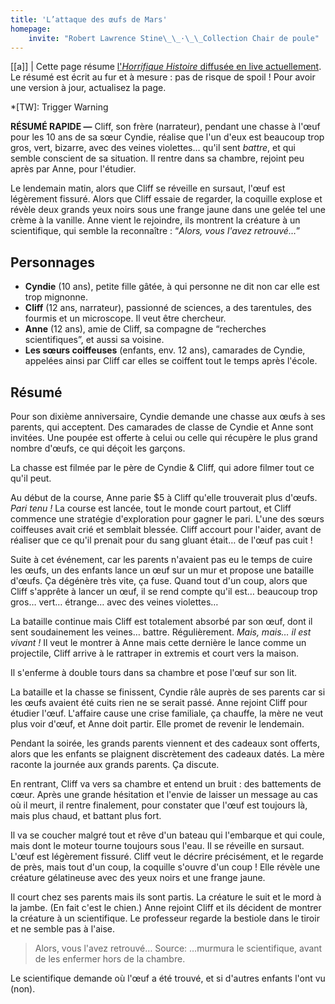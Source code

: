 ```yaml
---
title: 'L’attaque des œufs de Mars'
homepage:
    invite: "Robert Lawrence Stine\_\_·\_\_Collection Chair de poule"
---
```


[[a]]
| Cette page résume [l'_Horrifique Histoire_ diffusée en live actuellement](https://www.twitch.tv/vchabrette). Le résumé est écrit au fur et à mesure : pas de risque de spoil ! Pour avoir une version à jour, actualisez la page.

*[TW]: Trigger Warning

**RÉSUMÉ RAPIDE  —** Cliff, son frère (narrateur), pendant une chasse à l'œuf pour les 10 ans de sa sœur Cyndie, réalise que l'un d'eux est beaucoup trop gros, vert, bizarre, avec des veines violettes… qu'il sent *battre*, et qui semble conscient de sa situation. Il rentre dans sa chambre, rejoint peu après par Anne, pour l'étudier.

Le lendemain matin, alors que Cliff se réveille en sursaut, l'œuf est légèrement fissuré. Alors que Cliff essaie de regarder, la coquille explose et révèle deux grands yeux noirs sous une frange jaune dans une gelée tel une crème à la vanille. Anne vient le rejoindre, ils montrent la créature à un scientifique, qui semble la reconnaître : “_Alors, vous l'avez retrouvé…_”

## Personnages

- **Cyndie** (10 ans), petite fille gâtée, à qui personne ne dit non car elle est trop mignonne.
- **Cliff** (12 ans, narrateur), passionné de sciences, a des tarentules, des fourmis et un microscope. Il veut être chercheur.
- **Anne** (12 ans), amie de Cliff, sa compagne de “recherches scientifiques”, et aussi sa voisine.
- **Les sœurs coiffeuses** (enfants, env. 12 ans), camarades de Cyndie, appelées ainsi par Cliff car elles se coiffent tout le temps après l'école.

## Résumé

Pour son dixième anniversaire, Cyndie demande une chasse aux œufs à ses parents, qui acceptent. Des camarades de classe de Cyndie et Anne sont invitées. Une poupée est offerte à celui ou celle qui récupère le plus grand nombre d'œufs, ce qui déçoit les garçons.

La chasse est filmée par le père de Cyndie & Cliff, qui adore filmer tout ce qu'il peut.

Au début de la course, Anne parie $5 à Cliff qu'elle trouverait plus d'œufs. _Pari tenu !_ La course est lancée, tout le monde court partout, et Cliff commence une stratégie d'exploration pour gagner le pari. L'une des sœurs coiffeuses avait crié et semblait blessée. Cliff accourt pour l'aider, avant de réaliser que ce qu'il prenait pour du sang gluant était… de l'œuf pas cuit !

Suite à cet événement, car les parents n'avaient pas eu le temps de cuire les œufs, un des enfants lance un œuf sur un mur et propose une bataille d'œufs. Ça dégénère très vite, ça fuse. Quand tout d'un coup, alors que Cliff s'apprête à lancer un œuf, il se rend compte qu'il est… beaucoup trop gros… vert… étrange… avec des veines violettes…

La bataille continue mais Cliff est totalement absorbé par son œuf, dont il sent soudainement les veines… battre. Régulièrement. _Mais, mais… il est vivant !_ Il veut le montrer à Anne mais cette dernière le lance comme un projectile, Cliff arrive à le rattraper in extremis et court vers la maison.

Il s'enferme à double tours dans sa chambre et pose l'œuf sur son lit.

La bataille et la chasse se finissent, Cyndie râle auprès de ses parents car si les œufs avaient été cuits rien ne se serait passé. Anne rejoint Cliff pour étudier l'œuf. L'affaire cause une crise familiale, ça chauffe, la mère ne veut plus voir d'œuf, et Anne doit partir. Elle promet de revenir le lendemain.

Pendant la soirée, les grands parents viennent et des cadeaux sont offerts, alors que les enfants se plaignent discrètement des cadeaux datés. La mère raconte la journée aux grands parents. Ça discute.

En rentrant, Cliff va vers sa chambre et entend un bruit : des battements de cœur. Après une grande hésitation et l'envie de laisser un message au cas où il meurt, il rentre finalement, pour constater que l'œuf est toujours là, mais plus chaud, et battant plus fort.

Il va se coucher malgré tout et rêve d'un bateau qui l'embarque et qui coule, mais dont le moteur tourne toujours sous l'eau. Il se réveille en sursaut. L'œuf est légèrement fissuré. Cliff veut le décrire précisément, et le regarde de près, mais tout d'un coup, la coquille s'ouvre d'un coup ! Elle révèle une créature gélatineuse avec des yeux noirs et une frange jaune.

Il court chez ses parents mais ils sont partis. La créature le suit et le mord à la jambe. (En fait c'est le chien.) Anne rejoint Cliff et ils décident de montrer la créature à un scientifique. Le professeur regarde la bestiole dans le tiroir et ne semble pas à l'aise.

> Alors, vous l'avez retrouvé…
Source: …murmura le scientifique, avant de les enfermer hors de la chambre.

Le scientifique demande où l'œuf a été trouvé, et si d'autres enfants l'ont vu (non).